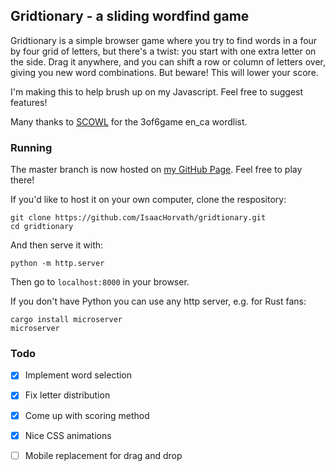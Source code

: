 ## Gridtionary - a sliding wordfind game

Gridtionary is a simple browser game where you try to find words in a four by four grid of letters, but there's a twist: you start with one extra letter on the side. Drag it anywhere, and you can shift a row or column of letters over, giving you new word combinations. But beware! This will lower your score.

I'm making this to help brush up on my Javascript. Feel free to suggest features!

Many thanks to [SCOWL](http://wordlist.aspell.net/) for the 3of6game en_ca wordlist.

### Running

The master branch is now hosted on [my GitHub Page](https://isaachorvath.github.io/gridtionary/). Feel free to play there!

If you'd like to host it on your own computer, clone the respository:  
```
git clone https://github.com/IsaacHorvath/gridtionary.git  
cd gridtionary  
```

And then serve it with:  
```
python -m http.server  
```

Then go to `localhost:8000` in your browser.

If you don't have Python you can use any http server, e.g. for Rust fans:  
```
cargo install microserver  
microserver  
```


### Todo

- [x] Implement word selection  
- [x] Fix letter distribution  
- [x] Come up with scoring method  
- [x] Nice CSS animations  
- [ ] Mobile replacement for drag and drop  

